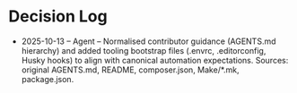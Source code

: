 # Decision Log

- 2025-10-13 – Agent – Normalised contributor guidance (AGENTS.md hierarchy) and added tooling bootstrap files (.envrc, .editorconfig, Husky hooks) to align with canonical automation expectations. Sources: original AGENTS.md, README, composer.json, Make/*.mk, package.json.
